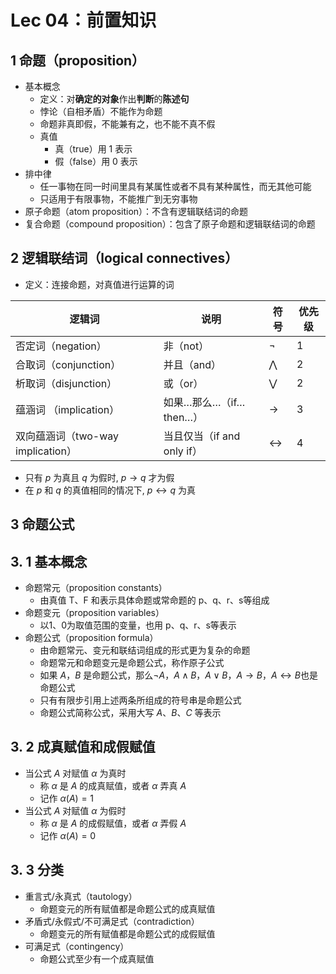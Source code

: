# Lec 04：前置知识
## 1 命题（proposition）
* 基本概念
  * 定义：对**确定的对象**作出**判断**的**陈述句**
  * 悖论（自相矛盾）不能作为命题
  * 命题非真即假，不能兼有之，也不能不真不假
  * 真值
    * 真（true）用 1 表示
    * 假（false）用 0 表示
* 排中律
  * 任一事物在同一时间里具有某属性或者不具有某种属性，而无其他可能
  * 只适用于有限事物，不能推广到无穷事物
* 原子命题（atom proposition）：不含有逻辑联结词的命题
* 复合命题（compound proposition）：包含了原子命题和逻辑联结词的命题
## 2 逻辑联结词（logical connectives）
* 定义：连接命题，对真值进行运算的词
  
| 逻辑词       | 说明                         | 符号  |优先级|
| -------------| ---------------------------- | ----- |---|
| 否定词（negation）        | 非（not）                    | ¬    |1|
| 合取词（conjunction）        | 并且（and）                  | ⋀    |2|
| 析取词（disjunction）        | 或（or）                     | ⋁    |2|
| 蕴涵词 （implication）       | 如果…那么…（if…then…） | →    |3|
| 双向蕴涵词（two-way implication）| 当且仅当（if and only if）| ↔    |4|
* 只有 $p$ 为真且 $q$ 为假时, $p→q$ 才为假
* 在 $p$ 和 $q$ 的真值相同的情况下, $p↔q$ 为真
## 3 命题公式
## 3. 1 基本概念
* 命题常元（proposition constants）
  * 由真值 T、F 和表示具体命题或常命题的 p、q、r、s等组成
* 命题变元（proposition variables）
  * 以1、0为取值范围的变量，也用 p、q、r、s等表示
* 命题公式（proposition formula）
  * 由命题常元、变元和联结词组成的形式更为复杂的命题
  * 命题常元和命题变元是命题公式，称作原子公式
  * 如果 $A，B$ 是命题公式，那么$¬A，A ∧ B， A ∨ B ，A → B， A ↔ B$也是命题公式
  * 只有有限步引用上述两条所组成的符号串是命题公式
  * 命题公式简称公式，采用大写 $A、B、C$ 等表示
## 3. 2 成真赋值和成假赋值
* 当公式 $A$ 对赋值 $\alpha$ 为真时
  * 称 $\alpha$ 是 $A$ 的成真赋值，或者 $\alpha$ 弄真 $A$
  * 记作 $\alpha(A)=1$
* 当公式 $A$ 对赋值 $\alpha$ 为假时
  * 称 $\alpha$ 是 $A$ 的成假赋值，或者 $\alpha$ 弄假 $A$
  * 记作 $\alpha(A)=0$
## 3. 3 分类
* 重言式/永真式（tautology）
  * 命题变元的所有赋值都是命题公式的成真赋值
* 矛盾式/永假式/不可满足式（contradiction）
  * 命题变元的所有赋值都是命题公式的成假赋值
* 可满足式（contingency）
  * 命题公式至少有一个成真赋值
